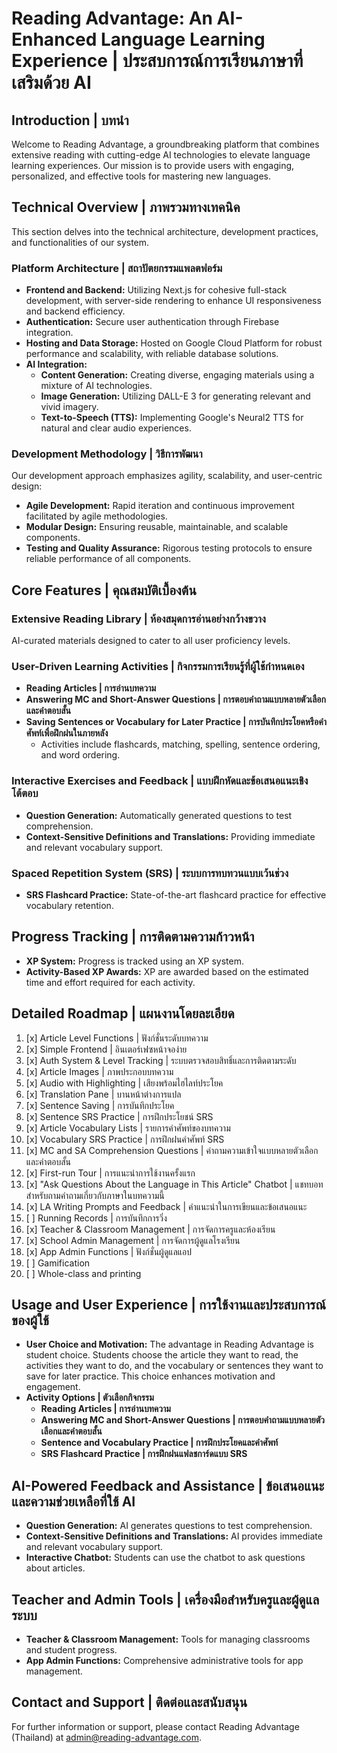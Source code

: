 # Reading Advantage: An AI-Enhanced Language Learning Experience | ประสบการณ์การเรียนภาษาที่เสริมด้วย AI

## Introduction | บทนำ
Welcome to Reading Advantage, a groundbreaking platform that combines extensive reading with cutting-edge AI technologies to elevate language learning experiences. Our mission is to provide users with engaging, personalized, and effective tools for mastering new languages.

## Technical Overview | ภาพรวมทางเทคนิค
This section delves into the technical architecture, development practices, and functionalities of our system.

### Platform Architecture | สถาปัตยกรรมแพลตฟอร์ม
- **Frontend and Backend:** Utilizing Next.js for cohesive full-stack development, with server-side rendering to enhance UI responsiveness and backend efficiency.
- **Authentication:** Secure user authentication through Firebase integration.
- **Hosting and Data Storage:** Hosted on Google Cloud Platform for robust performance and scalability, with reliable database solutions.
- **AI Integration:**
  - **Content Generation:** Creating diverse, engaging materials using a mixture of AI technologies.
  - **Image Generation:** Utilizing DALL-E 3 for generating relevant and vivid imagery.
  - **Text-to-Speech (TTS):** Implementing Google's Neural2 TTS for natural and clear audio experiences.

### Development Methodology | วิธีการพัฒนา
Our development approach emphasizes agility, scalability, and user-centric design:
- **Agile Development:** Rapid iteration and continuous improvement facilitated by agile methodologies.
- **Modular Design:** Ensuring reusable, maintainable, and scalable components.
- **Testing and Quality Assurance:** Rigorous testing protocols to ensure reliable performance of all components.

## Core Features | คุณสมบัติเบื้องต้น
### Extensive Reading Library | ห้องสมุดการอ่านอย่างกว้างขวาง
AI-curated materials designed to cater to all user proficiency levels.

### User-Driven Learning Activities | กิจกรรมการเรียนรู้ที่ผู้ใช้กำหนดเอง
- **Reading Articles | การอ่านบทความ**
- **Answering MC and Short-Answer Questions | การตอบคำถามแบบหลายตัวเลือกและคำตอบสั้น**
- **Saving Sentences or Vocabulary for Later Practice | การบันทึกประโยคหรือคำศัพท์เพื่อฝึกฝนในภายหลัง**
  - Activities include flashcards, matching, spelling, sentence ordering, and word ordering.

### Interactive Exercises and Feedback | แบบฝึกหัดและข้อเสนอแนะเชิงโต้ตอบ
- **Question Generation:** Automatically generated questions to test comprehension.
- **Context-Sensitive Definitions and Translations:** Providing immediate and relevant vocabulary support.

### Spaced Repetition System (SRS) | ระบบการทบทวนแบบเว้นช่วง
- **SRS Flashcard Practice:** State-of-the-art flashcard practice for effective vocabulary retention.

## Progress Tracking | การติดตามความก้าวหน้า
- **XP System:** Progress is tracked using an XP system.
- **Activity-Based XP Awards:** XP are awarded based on the estimated time and effort required for each activity.

## Detailed Roadmap | แผนงานโดยละเอียด
1. [x] Article Level Functions | ฟังก์ชั่นระดับบทความ
2. [x] Simple Frontend | อินเตอร์เฟซหน้าจอง่าย
3. [x] Auth System & Level Tracking | ระบบตรวจสอบสิทธิ์และการติดตามระดับ
4. [x] Article Images | ภาพประกอบบทความ
5. [x] Audio with Highlighting | เสียงพร้อมไฮไลท์ประโยค
6. [x] Translation Pane | บานหน้าต่างการแปล
7. [x] Sentence Saving | การบันทึกประโยค
8. [x] Sentence SRS Practice | การฝึกประโยชน์ SRS
9. [x] Article Vocabulary Lists | รายการคำศัพท์ของบทความ
10. [x] Vocabulary SRS Practice | การฝึกฝนคำศัพท์ SRS
11. [x] MC and SA Comprehension Questions | คำถามความเข้าใจแบบหลายตัวเลือกและคำตอบสั้น
12. [x] First-run Tour | การแนะนำการใช้งานครั้งแรก
13. [x] "Ask Questions About the Language in This Article" Chatbot | แชทบอทสำหรับถามคำถามเกี่ยวกับภาษาในบทความนี้
14. [x] LA Writing Prompts and Feedback | คำแนะนำในการเขียนและข้อเสนอแนะ
15. [ ] Running Records | การบันทึกการวิ่ง
16. [x] Teacher & Classroom Management | การจัดการครูและห้องเรียน
17. [x] School Admin Management | การจัดการผู้ดูแลโรงเรียน
18. [x] App Admin Functions | ฟังก์ชั่นผู้ดูแลแอป
19. [ ] Gamification
20. [ ] Whole-class and printing

## Usage and User Experience | การใช้งานและประสบการณ์ของผู้ใช้
- **User Choice and Motivation:** The advantage in Reading Advantage is student choice. Students choose the article they want to read, the activities they want to do, and the vocabulary or sentences they want to save for later practice. This choice enhances motivation and engagement.
- **Activity Options | ตัวเลือกกิจกรรม**
  - **Reading Articles | การอ่านบทความ**
  - **Answering MC and Short-Answer Questions | การตอบคำถามแบบหลายตัวเลือกและคำตอบสั้น**
  - **Sentence and Vocabulary Practice | การฝึกประโยคและคำศัพท์**
  - **SRS Flashcard Practice | การฝึกฝนแฟลชการ์ดแบบ SRS**

## AI-Powered Feedback and Assistance | ข้อเสนอแนะและความช่วยเหลือที่ใช้ AI
- **Question Generation:** AI generates questions to test comprehension.
- **Context-Sensitive Definitions and Translations:** AI provides immediate and relevant vocabulary support.
- **Interactive Chatbot:** Students can use the chatbot to ask questions about articles.

## Teacher and Admin Tools | เครื่องมือสำหรับครูและผู้ดูแลระบบ
- **Teacher & Classroom Management:** Tools for managing classrooms and student progress.
- **App Admin Functions:** Comprehensive administrative tools for app management.

## Contact and Support | ติดต่อและสนับสนุน
For further information or support, please contact Reading Advantage (Thailand) at admin@reading-advantage.com.
